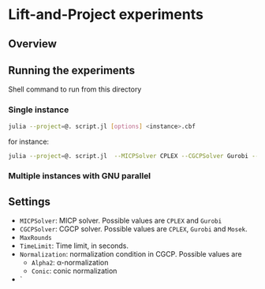 # Lift-and-Project experiments

## Overview

## Running the experiments
Shell command to run from this directory

### Single instance

```bash
julia --project=@. script.jl [options] <instance>.cbf
```
for instance:
```bash
julia --project=@. script.jl  --MICPSolver CPLEX --CGCPSolver Gurobi --TimeLimit 120.0 ../../examples/dat/misocp2.cbf
```

### Multiple instances with GNU parallel

## Settings

* `MICPSolver`: MICP solver.
    Possible values are `CPLEX` and `Gurobi`
* `CGCPSolver`: CGCP solver.
    Possible values are `CPLEX`, `Gurobi` and `Mosek`.
* `MaxRounds`
* `TimeLimit`: Time limit, in seconds.
* `Normalization`: normalization condition in CGCP.
    Possible values are
    * `Alpha2`: α-normalization
    * `Conic`: conic normalization
* `
